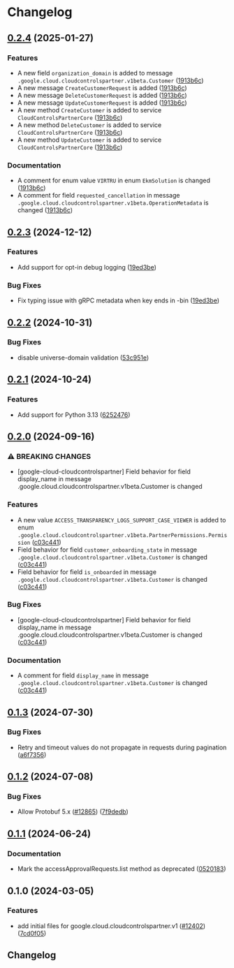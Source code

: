 # Changelog

## [0.2.4](https://github.com/googleapis/google-cloud-python/compare/google-cloud-cloudcontrolspartner-v0.2.3...google-cloud-cloudcontrolspartner-v0.2.4) (2025-01-27)


### Features

* A new field `organization_domain` is added to message `.google.cloud.cloudcontrolspartner.v1beta.Customer` ([1913b6c](https://github.com/googleapis/google-cloud-python/commit/1913b6cc099c50650b2a35c2f05b7e0da1157791))
* A new message `CreateCustomerRequest` is added ([1913b6c](https://github.com/googleapis/google-cloud-python/commit/1913b6cc099c50650b2a35c2f05b7e0da1157791))
* A new message `DeleteCustomerRequest` is added ([1913b6c](https://github.com/googleapis/google-cloud-python/commit/1913b6cc099c50650b2a35c2f05b7e0da1157791))
* A new message `UpdateCustomerRequest` is added ([1913b6c](https://github.com/googleapis/google-cloud-python/commit/1913b6cc099c50650b2a35c2f05b7e0da1157791))
* A new method `CreateCustomer` is added to service `CloudControlsPartnerCore` ([1913b6c](https://github.com/googleapis/google-cloud-python/commit/1913b6cc099c50650b2a35c2f05b7e0da1157791))
* A new method `DeleteCustomer` is added to service `CloudControlsPartnerCore` ([1913b6c](https://github.com/googleapis/google-cloud-python/commit/1913b6cc099c50650b2a35c2f05b7e0da1157791))
* A new method `UpdateCustomer` is added to service `CloudControlsPartnerCore` ([1913b6c](https://github.com/googleapis/google-cloud-python/commit/1913b6cc099c50650b2a35c2f05b7e0da1157791))


### Documentation

* A comment for enum value `VIRTRU` in enum `EkmSolution` is changed ([1913b6c](https://github.com/googleapis/google-cloud-python/commit/1913b6cc099c50650b2a35c2f05b7e0da1157791))
* A comment for field `requested_cancellation` in message `.google.cloud.cloudcontrolspartner.v1beta.OperationMetadata` is changed ([1913b6c](https://github.com/googleapis/google-cloud-python/commit/1913b6cc099c50650b2a35c2f05b7e0da1157791))

## [0.2.3](https://github.com/googleapis/google-cloud-python/compare/google-cloud-cloudcontrolspartner-v0.2.2...google-cloud-cloudcontrolspartner-v0.2.3) (2024-12-12)


### Features

* Add support for opt-in debug logging ([19ed3be](https://github.com/googleapis/google-cloud-python/commit/19ed3bec7fcbc09aa5828180778ffc828d3eafa3))


### Bug Fixes

* Fix typing issue with gRPC metadata when key ends in -bin ([19ed3be](https://github.com/googleapis/google-cloud-python/commit/19ed3bec7fcbc09aa5828180778ffc828d3eafa3))

## [0.2.2](https://github.com/googleapis/google-cloud-python/compare/google-cloud-cloudcontrolspartner-v0.2.1...google-cloud-cloudcontrolspartner-v0.2.2) (2024-10-31)


### Bug Fixes

* disable universe-domain validation ([53c951e](https://github.com/googleapis/google-cloud-python/commit/53c951e90ad1d702fa507495532086d5d2f6b3c0))

## [0.2.1](https://github.com/googleapis/google-cloud-python/compare/google-cloud-cloudcontrolspartner-v0.2.0...google-cloud-cloudcontrolspartner-v0.2.1) (2024-10-24)


### Features

* Add support for  Python 3.13 ([6252476](https://github.com/googleapis/google-cloud-python/commit/6252476e5938352fb2417d098a1edcc08558fe10))

## [0.2.0](https://github.com/googleapis/google-cloud-python/compare/google-cloud-cloudcontrolspartner-v0.1.3...google-cloud-cloudcontrolspartner-v0.2.0) (2024-09-16)


### ⚠ BREAKING CHANGES

* [google-cloud-cloudcontrolspartner] Field behavior for field display_name in message .google.cloud.cloudcontrolspartner.v1beta.Customer is changed

### Features

* A new value `ACCESS_TRANSPARENCY_LOGS_SUPPORT_CASE_VIEWER` is added to enum `.google.cloud.cloudcontrolspartner.v1beta.PartnerPermissions.Permission` ([c03c441](https://github.com/googleapis/google-cloud-python/commit/c03c4411287ee195fd5c99aff94d812381a908f3))
* Field behavior for field `customer_onboarding_state` in message `.google.cloud.cloudcontrolspartner.v1beta.Customer` is changed ([c03c441](https://github.com/googleapis/google-cloud-python/commit/c03c4411287ee195fd5c99aff94d812381a908f3))
* Field behavior for field `is_onboarded` in message `.google.cloud.cloudcontrolspartner.v1beta.Customer` is changed ([c03c441](https://github.com/googleapis/google-cloud-python/commit/c03c4411287ee195fd5c99aff94d812381a908f3))


### Bug Fixes

* [google-cloud-cloudcontrolspartner] Field behavior for field display_name in message .google.cloud.cloudcontrolspartner.v1beta.Customer is changed ([c03c441](https://github.com/googleapis/google-cloud-python/commit/c03c4411287ee195fd5c99aff94d812381a908f3))


### Documentation

* A comment for field `display_name` in message `.google.cloud.cloudcontrolspartner.v1beta.Customer` is changed ([c03c441](https://github.com/googleapis/google-cloud-python/commit/c03c4411287ee195fd5c99aff94d812381a908f3))

## [0.1.3](https://github.com/googleapis/google-cloud-python/compare/google-cloud-cloudcontrolspartner-v0.1.2...google-cloud-cloudcontrolspartner-v0.1.3) (2024-07-30)


### Bug Fixes

* Retry and timeout values do not propagate in requests during pagination ([a6f7356](https://github.com/googleapis/google-cloud-python/commit/a6f7356f1549721f9fab83d4dcfa226cec1965d0))

## [0.1.2](https://github.com/googleapis/google-cloud-python/compare/google-cloud-cloudcontrolspartner-v0.1.1...google-cloud-cloudcontrolspartner-v0.1.2) (2024-07-08)


### Bug Fixes

* Allow Protobuf 5.x ([#12865](https://github.com/googleapis/google-cloud-python/issues/12865)) ([7f9dedb](https://github.com/googleapis/google-cloud-python/commit/7f9dedb3abc7636cbcd97e21ac857844b885b599))

## [0.1.1](https://github.com/googleapis/google-cloud-python/compare/google-cloud-cloudcontrolspartner-v0.1.0...google-cloud-cloudcontrolspartner-v0.1.1) (2024-06-24)


### Documentation

* Mark the accessApprovalRequests.list method as deprecated ([0520183](https://github.com/googleapis/google-cloud-python/commit/052018375c98534aca234c479e28d0bf1bd03857))

## 0.1.0 (2024-03-05)


### Features

* add initial files for google.cloud.cloudcontrolspartner.v1 ([#12402](https://github.com/googleapis/google-cloud-python/issues/12402)) ([7cd0f05](https://github.com/googleapis/google-cloud-python/commit/7cd0f0541ededa589eb76a6d8a965849834734c9))

## Changelog
